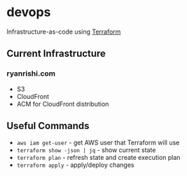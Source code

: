 devops
===

Infrastructure-as-code using [Terraform](https://www.terraform.io/)

## Current Infrastructure
### ryanrishi.com
- S3
- CloudFront
- ACM for CloudFront distribution

## Useful Commands
- `aws iam get-user` - get AWS user that Terraform will use
- `terraform show -json | jq` - show current state
- `terraform plan` - refresh state and create execution plan
- `terraform apply` - apply/deploy changes

